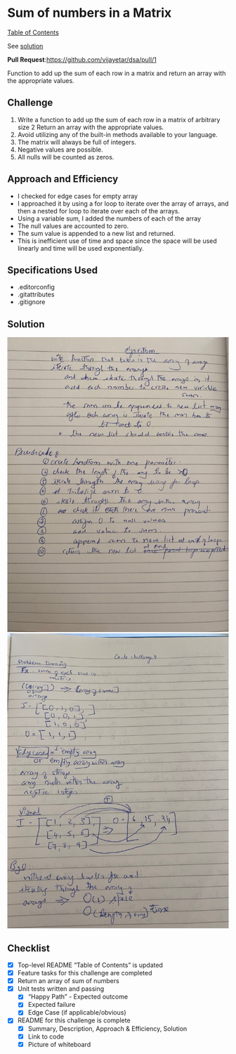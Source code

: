 # Sum of numbers in a Matrix

[Table of Contents](../../../README.md)

See [solution](array_sum_of_matrix.py)

__Pull Request__:https://github.com/vijayetar/dsa/pull/1

Function to add up the sum of each row in a matrix and return an array with the appropriate values.

## Challenge
1. Write a function to add up the sum of each row in a matrix of arbitrary size
2 Return an array with the appropriate values.
3. Avoid utilizing any of the built-in methods available to your language.
4. The matrix will always be full of integers.
5. Negative values are possible.
6. All nulls will be counted as zeros.

## Approach and Efficiency
* I checked for edge cases for empty array
* I approached it by using a for loop to iterate over the array of arrays, and then a nested for loop to iterate over each of the arrays.
* Using a variable sum, I added the numbers of each of the array
* The null values are accounted to zero.
* The sum value is appended to a new list and returned.
* This is inefficient use of time and space since the space will be used linearly and time will be used exponentially.

## Specifications Used
* .editorconfig
* .gitattributes
* .gitignore

## Solution
![page 1](../../assets/matrix1.jpg)
![page 2](../../assets/matrix2.jpeg)

## Checklist
 - [x] Top-level README “Table of Contents” is updated
 - [x] Feature tasks for this challenge are completed
 - [x] Return an array of sum of numbers
 - [x] Unit tests written and passing
     - [x] “Happy Path” - Expected outcome
     - [x] Expected failure
     - [x] Edge Case (if applicable/obvious)
 - [x] README for this challenge is complete
     - [x] Summary, Description, Approach & Efficiency, Solution
     - [x] Link to code
     - [x] Picture of whiteboard
